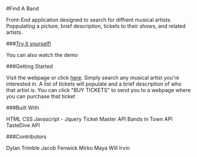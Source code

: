 #Find A Band

Front-End application designed to search for diffrent musical artists. Poppulating a picture, brief description, tickets to their shows, and related artists.

###[Try it yourself!](https://jakefen.github.io/findaband/)

You can also watch the demo


###Getting Started

Visit the webpage or click [here](https://jakefen.github.io/findaband/). Simply search any musical artist you're interested in. A list of tickets will populate and a brief description of who that artist is. You can click "BUY TICKETS" to send you to a webpage where you can purchase that ticket

###Built With

HTML
CSS
Javascript - Jquery
Ticket Master API
Bands in Town API
TasteDive API

###Contributors

Dylan Trimble
Jacob Fenwick
Mirko Maya
Will Irvin
